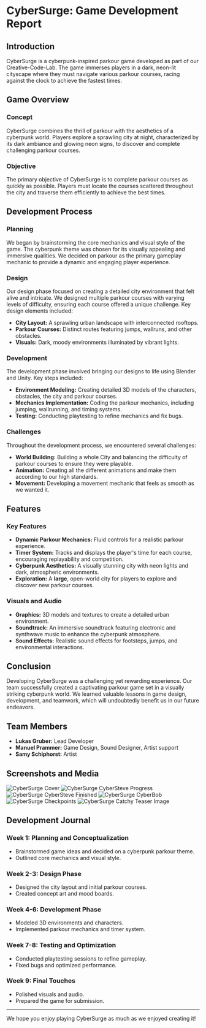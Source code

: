 # CyberSurge: Game Development Report

## Introduction
CyberSurge is a cyberpunk-inspired parkour game developed as part of our Creative-Code-Lab. The game immerses players in a dark, neon-lit cityscape where they must navigate various parkour courses, racing against the clock to achieve the fastest times.

## Game Overview
### Concept
CyberSurge combines the thrill of parkour with the aesthetics of a cyberpunk world. Players explore a sprawling city at night, characterized by its dark ambiance and glowing neon signs, to discover and complete challenging parkour courses.

### Objective
The primary objective of CyberSurge is to complete parkour courses as quickly as possible. Players must locate the courses scattered throughout the city and traverse them efficiently to achieve the best times.

## Development Process
### Planning
We began by brainstorming the core mechanics and visual style of the game. The cyberpunk theme was chosen for its visually appealing and immersive qualities. We decided on parkour as the primary gameplay mechanic to provide a dynamic and engaging player experience.

### Design
Our design phase focused on creating a detailed city environment that felt alive and intricate. We designed multiple parkour courses with varying levels of difficulty, ensuring each course offered a unique challenge. Key design elements included:
- **City Layout:** A sprawling urban landscape with interconnected rooftops.
- **Parkour Courses:** Distinct routes featuring jumps, wallruns, and other obstacles.
- **Visuals:** Dark, moody environments illuminated by vibrant lights.

### Development
The development phase involved bringing our designs to life using Blender and Unity. Key steps included:
- **Environment Modeling:** Creating detailed 3D models of the characters, obstacles, the city and parkour courses.
- **Mechanics Implementation:** Coding the parkour mechanics, including jumping, wallrunning, and timing systems.
- **Testing:** Conducting playtesting to refine mechanics and fix bugs.

### Challenges
Throughout the development process, we encountered several challenges:
- **World Building:** Building a whole City and balancing the difficulty of parkour courses to ensure they were playable.
- **Animation:** Creating all the different animations and make them according to our high standards.
- **Movement:** Developing a movement mechanic that feels as smooth as we wanted it.

## Features
### Key Features
- **Dynamic Parkour Mechanics:** Fluid controls for a realistic parkour experience.
- **Timer System:** Tracks and displays the player's time for each course, encouraging replayability and competition.
- **Cyberpunk Aesthetics:** A visually stunning city with neon lights and dark, atmospheric environments.
- **Exploration:** A **large**, open-world city for players to explore and discover new parkour courses.

### Visuals and Audio
- **Graphics:** 3D models and textures to create a detailed urban environment.
- **Soundtrack:** An immersive soundtrack featuring electronic and synthwave music to enhance the cyberpunk atmosphere.
- **Sound Effects:** Realistic sound effects for footsteps, jumps, and environmental interactions.

## Conclusion
Developing CyberSurge was a challenging yet rewarding experience. Our team successfully created a captivating parkour game set in a visually striking cyberpunk world. We learned valuable lessons in game design, development, and teamwork, which will undoubtedly benefit us in our future endeavors.

## Team Members
- **Lukas Gruber:** Lead Developer
- **Manuel Prammer:** Game Design, Sound Designer, Artist support
- **Samy Schiphorst:** Artist

## Screenshots and Media
![CyberSurge Cover](CyberSurgeCover.png)
![CyberSurge CyberSteve Progress](CyberSteveInTheMaking.png)
![CyberSurge CyberSteve Finished](CyberSteveFullBody.png)
![CyberSurge CyberBob](CyberBob.png)
![CyberSurge Checkpoints](Checkpoints.png)
![CyberSurge Catchy Teaser Image](InCityScreenshot.png)

## Development Journal
### Week 1: Planning and Conceptualization
- Brainstormed game ideas and decided on a cyberpunk parkour theme.
- Outlined core mechanics and visual style.

### Week 2-3: Design Phase
- Designed the city layout and initial parkour courses.
- Created concept art and mood boards.

### Week 4-6: Development Phase
- Modeled 3D environments and characters.
- Implemented parkour mechanics and timer system.

### Week 7-8: Testing and Optimization
- Conducted playtesting sessions to refine gameplay.
- Fixed bugs and optimized performance.

### Week 9: Final Touches
- Polished visuals and audio.
- Prepared the game for submission.

---

We hope you enjoy playing CyberSurge as much as we enjoyed creating it!
